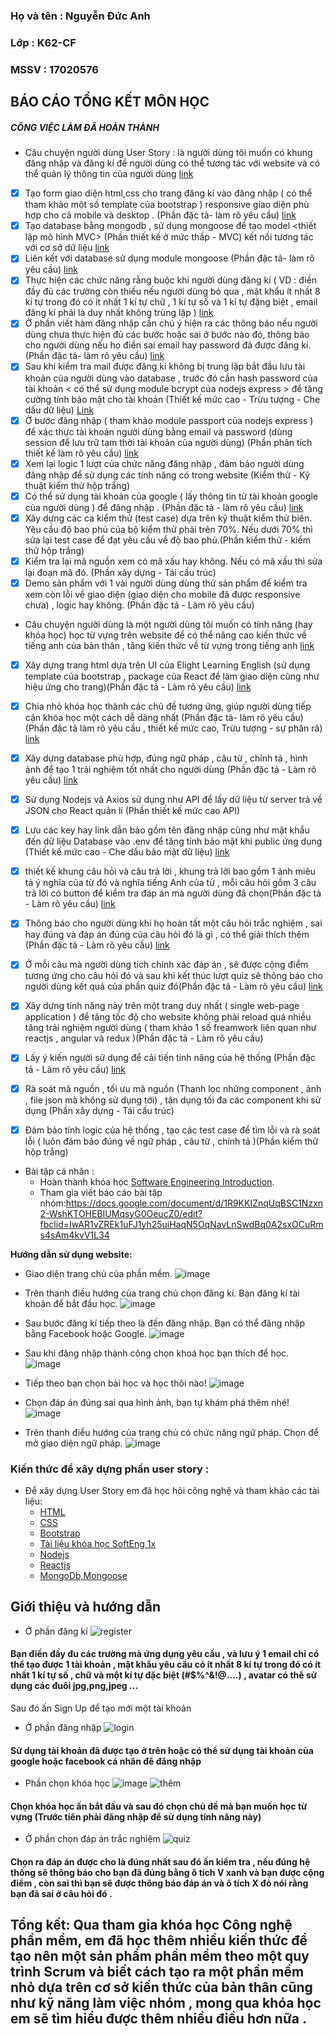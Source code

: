 ### Họ và tên : Nguyễn Đức Anh 
### Lớp : K62-CF
### MSSV : 17020576


## BÁO CÁO TỔNG KẾT MÔN HỌC
##### CÔNG VIỆC LÀM ĐÃ HOÀN THÀNH
* Câu chuyện người dùng User Story : là người dùng tôi muốn có khung đăng nhập và đăng kí để người dùng có thể tương tác với website và có thể quản lý thông tin của người dùng
[link]( https://github.com/manhung99/INT2208-7-2019/issues/14)

- [x] Tạo form giao diện html,css cho trang đăng kí vào đăng nhập ( có thể tham khảo một số template của bootstrap ) responsive giao diện phù hợp cho cả mobile và desktop . (Phần đặc tả- làm rõ yêu cầu) [link]( https://github.com/manhung99/INT2208-7-2019/commit/e98587600eb712f6b79d5f82daa969761edead6a)
- [x] Tạo database bằng mongodb , sử dụng mongoose để tạo model <thiết lập mô hình MVC> (Phần thiết kế ở mức thấp - MVC)
 kết nối tương tác với cơ sở dữ liệu [link]( https://github.com/manhung99/INT2208-7-2019/commit/858ceb69d4c330c55f72ef8dd504ab37692c68c2#diff-0f3e622eed169f06a85ef0f8b807411b)
- [x] Liên kết với database sử dụng module mongoose (Phần đặc tả- làm rõ yêu cầu) [link]( https://github.com/manhung99/INT2208-7-2019/commit/858ceb69d4c330c55f72ef8dd504ab37692c68c2#diff-afd3a1b96c01f37d42436886c498f539)
- [x] Thực hiện các chức năng rằng buộc khi người dùng đăng kí ( VD : điền đầy đủ các trường còn thiếu nếu người dùng bỏ qua , mật khẩu ít nhất 8 kí tự trong đó có ít nhất 1 kí tự chữ , 1 kí tự số  và 1 kí tự đặng biệt , email đăng kí phải là duy nhất không trùng lặp )  [link](https://github.com/manhung99/INT2208-7-2019/commit/858ceb69d4c330c55f72ef8dd504ab37692c68c2#diff-ef2298db65043f8b8f2807a2dd80de56) 
- [x] Ở phần viết hàm đăng nhập cần chú ý hiện ra các thông báo nếu người dùng chưa thực hiện đủ các bước hoặc sai ở bước nào đó, thông báo cho người dùng nếu họ điền sai email hay password đã được đăng kí.(Phần đặc tả- làm rõ yêu cầu) [link]( https://github.com/manhung99/INT2208-7-2019/commit/858ceb69d4c330c55f72ef8dd504ab37692c68c2#diff-f8c3e45b31ab45978cae905b99287d14)
- [x] Sau khi kiểm tra mail được đăng kí không bị trung lặp bắt đầu lưu tài khoản của người dùng vào database , trước đó cần hash password của tài khoản < có thể sử dụng module bcrypt của nodejs express > để tăng cường tính bảo mật cho tài khoản (Thiết kế mức cao - Trừu tượng - Che dấu dữ liệu)  [Link](https://github.com/manhung99/INT2208-7-2019/commit/858ceb69d4c330c55f72ef8dd504ab37692c68c2#diff-ef2298db65043f8b8f2807a2dd80de56)
- [x] Ở bước đăng nhập ( tham khảo module passport của nodejs express ) để xác thực tài khoản người dùng bằng email và password (dùng session để lưu trữ tạm thời tài khoản của người dùng) (Phần phân tích thiết kế làm rõ yêu cầu) [link](https://github.com/manhung99/INT2208-7-2019/commit/858ceb69d4c330c55f72ef8dd504ab37692c68c2#diff-f8c3e45b31ab45978cae905b99287d14)
- [x] Xem lại logic 1 lượt của chức năng đăng nhập , đảm bảo người dùng đăng nhập để sử dụng các tính năng có trong website (Kiểm thử - Kỹ thuật kiểm thử hộp trắng)
- [x] Có thể sử dụng tài khoản của google ( lấy thông tin từ tài khoản google của người dùng )
 để đăng nhập . (Phần đặc tả - làm rõ yêu cầu) [link](https://github.com/manhung99/INT2208-7-2019/commit/858ceb69d4c330c55f72ef8dd504ab37692c68c2#diff-e434bf5758a3fed2aed5bdc86bb6b2a8)
- [x] Xây dựng các ca kiểm thử (test case) dựa trên kỹ thuật kiểm thử biên. Yêu cầu độ bao phủ của bộ kiểm thử phải trên 70%. Nếu dưới 70% thì sửa lại test case để đạt yêu cầu về độ bao phủ.(Phần kiểm thử - kiểm thử hộp trắng)
- [x] Kiểm tra lại mã nguồn xem có mã xấu hay không. Nếu có mã xấu thì sửa lại đoạn mã đó. (Phần xây dựng - Tái cấu trúc)
- [x] Demo sản phẩm với 1 vài người dùng dùng thử sản phẩm để kiểm tra xem còn lỗi về giao diện (giao diện cho mobile đã được responsive chưa) , logic hay không. (Phần đặc tả - Làm rõ yêu cầu)

* Câu chuyện người dùng là một người dùng tôi muốn có tính năng (hay khóa học) học từ vựng trên website để có thể nâng cao kiến thức về tiếng anh của bản thân , tăng kiến thức về từ vựng trong tiếng anh
[link]( https://github.com/manhung99/INT2208-7-2019/issues/17)

- [x] Xây dựng trang html dựa trên UI của Elight Learning English (sử dụng template của bootstrap , package của React để làm giao diện cũng như hiệu ứng cho trang)(Phần đặc tả - Làm rõ yêu cầu) [link](https://github.com/manhung99/INT2208-7-2019/commit/e98587600eb712f6b79d5f82daa969761edead6a#diff-86fabe18befc16272b3be7a834bb4ca8)
- [x] Chia nhỏ khóa học thành các chủ đề tương ứng, giúp người dùng tiếp cận khóa học một cách dễ dàng nhất (Phần đặc tả- làm rõ yêu cầu) (Phần đặc tả làm rõ yêu cầu , thiết kế mức cao, Trừu tượng - sự phân rã) [link](https://github.com/manhung99/INT2208-7-2019/commit/e98587600eb712f6b79d5f82daa969761edead6a#diff-27efa91a781d0077e535a88f73dc5a81)
- [x] Xây dựng database phù hợp, đúng ngữ pháp , câu từ , chính tả , hình ảnh để tạo 1 trải nghiệm tốt nhất cho người dùng (Phần đặc tả - Làm rõ yêu cầu) [link](https://mlab.com/databases/accounts)
- [x] Sử dụng Nodejs và Axios sử dụng như API để lấy dữ liệu từ server trả về JSON cho React quản lí (Phần thiết kế mức cao API)
- [x] Lưu các key hay link dẫn bảo gồm tên đăng nhập cũng như mật khẩu đến dữ liệu Database vào .env để tăng tính bảo mật khi public ứng dụng (Thiết kế mức cao - Che dấu bảo mật dữ liệu) [link](https://github.com/manhung99/INT2208-7-2019/commit/e98587600eb712f6b79d5f82daa969761edead6a#diff-66509cbff3b5d19a970c345fee6095b7)
- [x] thiết kế khung câu hỏi và câu trả lời , khung trả lời bao gồm 1 ảnh miêu tả ý nghĩa của từ đó và nghĩa tiếng Anh của từ , mỗi câu hỏi gồm 3 câu trả lời có button để kiểm tra đáp án mà người dùng đã chọn(Phần đặc tả - Làm rõ yêu cầu) [link](https://github.com/manhung99/INT2208-7-2019/commit/e98587600eb712f6b79d5f82daa969761edead6a#diff-65813fb0f145a11da23214b91ea5b0c8)
- [x] Thông báo cho người dùng khi họ hoàn tất một câu hỏi trắc nghiệm , sai hay đúng và đáp án đúng của câu hỏi đó là gì , có thể giải thích thêm (Phần đặc tả - Làm rõ yêu cầu) [link](https://github.com/manhung99/INT2208-7-2019/commit/e98587600eb712f6b79d5f82daa969761edead6a#diff-66509cbff3b5d19a970c345fee6095b7)
 - [x] Ở mỗi câu mà người dùng tích chính xác đáp án , sẽ được cộng điểm tương ứng cho câu hỏi đó và sau khi kết thúc lượt quiz sẽ thông báo cho người dùng kết quả của phần quiz đó(Phần đặc tả - Làm rõ yêu cầu) [link](https://github.com/manhung99/INT2208-7-2019/commit/e98587600eb712f6b79d5f82daa969761edead6a#diff-66509cbff3b5d19a970c345fee6095b7)
- [x] Xây dựng tính năng này trên một trang duy nhất ( single web-page application ) để tăng tốc độ cho website không phải reload quá nhiều tăng trải nghiệm người dùng ( tham khảo 1 số freamwork liên quan như reactjs , angular và redux )(Phần đặc tả - Làm rõ yêu cầu)
- [x] Lấy ý kiến người sử dụng để cải tiến tính năng của hệ thống (Phần đặc tả - Làm rõ yêu cầu) [link](https://github.com/manhung99/INT2208-7-2019/commit/e98587600eb712f6b79d5f82daa969761edead6a#diff-1ab39468cfb1708acac4c1dce2d51f1a)
- [x] Rà soát mã nguồn , tối ưu mã nguồn (Thanh lọc những component , ảnh , file json mà không sử dụng tới) , tận dụng tối đa các component khi sử dụng (Phần xây dựng - Tái cấu trúc)
- [x] Đảm bảo tính logic của hệ thống , tạo các test case để tìm lỗi và rà soát lỗi ( luôn đảm bảo đúng về ngữ pháp , câu từ , chính tả )(Phần kiểm thử hộp trắng)



* Bài tập cá nhân :
	- Hoàn thành khóa học [Software Engineering Introduction](https://github.com/manhung99/INT2208-7-2019/blob/master/NguyenDucAnh/SoftEng1x.jpg).
	- Tham gia viết báo cáo bài tập nhóm:https://docs.google.com/document/d/1R9KKIZnqUqBSC1Nzxn2-WshKTOHEBIUMqsyG0OeucZ0/edit?fbclid=IwAR1vZREk1uFJ1yh25uiHaqN5OqNavLnSwdBq0A2sxOCuRms4sAm4kvV1L34

**Hướng dẫn sử dụng website:** 

- Giao diện trang chủ của phần mềm.
![image](https://user-images.githubusercontent.com/43178187/57585200-f57b4800-750e-11e9-8cb3-7b8d095e605e.png)

- Trên thanh điều hướng của trang chủ chọn đăng kí. Bạn đăng kí tài khoản để bắt đầu học.
![image](https://user-images.githubusercontent.com/43178187/57585216-1e9bd880-750f-11e9-9d22-2c6d1440c401.png)

- Sau bước đăng kí tiếp theo là đến đăng nhập. Bạn có thể đăng nhập bằng Facebook hoặc Google.
![image](https://user-images.githubusercontent.com/43178187/57585205-0461fa80-750f-11e9-82c3-b7234a7ae54d.png)

- Sau khi đăng nhập thành công chọn khoá học bạn thích để học.
![image](https://user-images.githubusercontent.com/43178187/57585258-cfa27300-750f-11e9-9798-b9816739d42c.png)

- Tiếp theo bạn chọn bài học và học thôi nào!
![image](https://user-images.githubusercontent.com/43178187/57585478-f0b89300-7512-11e9-8340-0d17f7f4124b.png)

- Chọn đáp án đúng sai qua hình ảnh, bạn tự khám phá thêm nhé!
![image](https://user-images.githubusercontent.com/43178187/57585488-0e85f800-7513-11e9-8943-f84c4459d38e.png)

- Trên thanh điều hướng của trang chủ có chức năng ngữ pháp. Chọn để mở giao diện ngữ pháp.
![image](https://user-images.githubusercontent.com/43178187/57585230-602c8380-750f-11e9-8b0b-3094b2ebe048.png)



### Kiến thức để xây dựng phần user story :
* Để xây dựng User Story em đã học hỏi công nghệ và tham khảo các tài liệu:
	* [HTML](https://www.w3schools.com/html/default.asp)
	* [CSS](https://www.w3schools.com/css/default.asp)
	* [Bootstrap](https://www.w3schools.com/bootstrap/default.asp)
	* [Tài liệu khóa học SoftEng 1x](https://docs.google.com/document/d/1a4i_31R8WBUAnF91syr1FwBpKoAiTY6rEJt1xWjb74M/edit#heading=h.nzv2vaiffe4k)
	* [Nodejs](https://nodejs.org/en/)
	* [Reactjs](https://reactjs.org/docs/)
	* [MongoDb,Mongoose](https://github.com/Automattic/mongoose)

## Giới thiệu và hướng dẫn
* Ở phần đăng kí
![register](https://user-images.githubusercontent.com/41587478/57239918-72ae4500-7057-11e9-9b61-e2608b9ada8c.png)
#### Bạn điền đầy đu các trường mà ứng dụng yêu cầu , và lưu ý 1 email chỉ có thể tạo được 1 tài khoản , mật khẩu yêu cầu có ít nhất 8 kí tự trong đó có ít nhất 1 kí tự số , chữ và một kí tự đặc biệt (#$%^&!@....) , avatar có thể sử dụng các đuôi jpg,png,jpeg ... 
 Sau đó ấn Sign Up để tạo mới một tài khoản

* Ở phần đăng nhập 
![login](https://user-images.githubusercontent.com/41587478/57239913-704beb00-7057-11e9-8bcf-c23f0b500a6a.png)
#### Sử dụng tài khoản đã được tạo ở trên hoặc có thể sử dụng tài khoản của google hoặc facebook cá nhân để đăng nhập

* Phần chọn khóa học 
![image](https://user-images.githubusercontent.com/41587478/57240659-3f6cb580-7059-11e9-9de0-c3a0d649216d.png)
![thêm](https://user-images.githubusercontent.com/41587478/57240076-df294400-7057-11e9-83ba-138b0fcbf320.png)
#### Chọn khóa học ấn bắt đầu và sau đó chọn chủ đề mà bạn muốn học từ vựng (Trước tiên phải đăng nhập để sử dụng tính năng này)

* Ở phần chọn đáp án trắc nghiệm
![quiz](https://user-images.githubusercontent.com/41587478/57240095-e94b4280-7057-11e9-84c4-e109396506ab.png)
#### Chọn ra đáp án được cho là đúng nhất sau đó ấn kiểm tra , nếu đúng hệ thống sẽ thông báo cho bạn đã đúng bằng ô tích V xanh và bạn được cộng điểm , còn sai thì bạn sẽ được thông báo đáp án và ô tích X đỏ nói rằng bạn đã sai ở câu hỏi đó .

## Tổng kết: Qua tham gia khóa học Công nghệ phần mềm, em đã học thêm nhiều kiến thức để tạo nên một sản phẩm phần mềm theo một quy trình Scrum và biết cách tạo ra một phần mềm nhỏ dựa trên cơ sở kiến thức của bản thân cũng như kỹ năng làm việc nhóm , mong qua khóa học em sẽ tìm hiểu được thêm nhiều điều hơn nữa .

